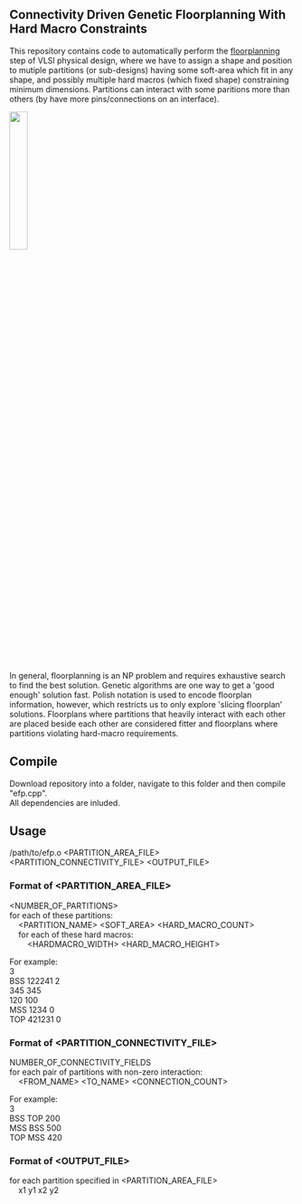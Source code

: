 ## Connectivity Driven Genetic Floorplanning With Hard Macro Constraints

This repository contains code to automatically perform the [floorplanning](https://en.wikipedia.org/wiki/Floorplan_(microelectronics)) step of VLSI physical design, where we have to assign a shape and position to mutiple partitions (or sub-designs) having some soft-area which fit in any shape, and possibly  multiple hard macros (which fixed shape) constraining minimum dimensions. Partitions can interact with some paritions more than others (by have more pins/connections on an interface).

<img src="https://user-images.githubusercontent.com/18059416/91009876-1cc03080-e5ff-11ea-8fcd-497f843386a2.png" width="25%">

In general, floorplanning is an NP problem and requires exhaustive search to find the best solution. Genetic algorithms are one way to get a 'good enough' solution fast. Polish notation is used to encode floorplan information, however, which restricts us to only explore 'slicing floorplan' solutions. Floorplans where partitions that heavily interact with each other are placed beside each other are considered fitter and floorplans where partitions violating hard-macro requirements.

## Compile

Download repository into a folder, navigate to this folder and then compile "efp.cpp".<br>
All dependencies are inluded.

## Usage

/path/to/efp.o <PARTITION_AREA_FILE> <PARTITION_CONNECTIVITY_FILE> <OUTPUT_FILE>
 
### Format of <PARTITION_AREA_FILE>
 
<NUMBER_OF_PARTITIONS><br>
for each of these partitions:<br>
&nbsp;&nbsp;&nbsp;&nbsp;<PARTITION_NAME> <SOFT_AREA> <HARD_MACRO_COUNT><br>
&nbsp;&nbsp;&nbsp;&nbsp;for each of these hard macros:<br>
&nbsp;&nbsp;&nbsp;&nbsp;&nbsp;&nbsp;&nbsp;&nbsp;<HARDMACRO_WIDTH> <HARD_MACRO_HEIGHT><br>

For example:<br>
3<br>
BSS 122241 2<br>
345 345<br>
120 100<br>
MSS 1234 0<br>
TOP 421231 0<br>

### Format of <PARTITION_CONNECTIVITY_FILE>

NUMBER_OF_CONNECTIVITY_FIELDS<br>
for each pair of partitions with non-zero interaction:<br>
&nbsp;&nbsp;&nbsp;&nbsp;<FROM_NAME> <TO_NAME> <CONNECTION_COUNT><br>

For example:<br>
3<br>
BSS TOP 200<br>
MSS BSS 500<br>
TOP MSS 420<br>

### Format of <OUTPUT_FILE>

for each partition specified in <PARTITION_AREA_FILE><br>
&nbsp;&nbsp;&nbsp;&nbsp;x1 y1 x2 y2


